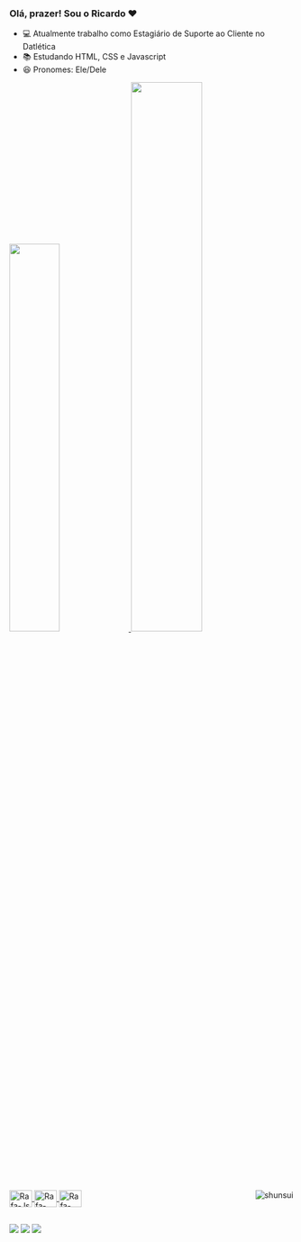 ### Olá, prazer! Sou o Ricardo ❤

- 💻 Atualmente trabalho como Estagiário de Suporte ao Cliente no Datlética
- 📚 Estudando HTML, CSS e Javascript
- 😆 Pronomes: Ele/Dele

<div align="left">
  <a href="https://github.com/RicardooFilho">
  <img width="42%" src="https://github-readme-stats.vercel.app/api?username=RicardooFilho&show_icons=true&theme=maroongold&include_all_commits=true&count_private=true"/>
  <img width="50%" src="https://github-readme-stats.vercel.app/api/top-langs/?username=RicardooFilho&layout=compact&langs_count=7&theme=maroongold"/>
</div>

<div style="display: inline_block"><br>
  <img align="center" alt="Rafa-Js" height="30" width="40" src="https://cdn.jsdelivr.net/gh/devicons/devicon/icons/javascript/javascript-original.svg">
  <img align="center" alt="Rafa-HTML" height="30" width="40" src="https://cdn.jsdelivr.net/gh/devicons/devicon/icons/html5/html5-original.svg">
  <img align="center" alt="Rafa-CSS" height="30" width="40" src="https://cdn.jsdelivr.net/gh/devicons/devicon/icons/css3/css3-original.svg">
  <img align="right" alt="shunsui" src="https://images-ext-2.discordapp.net/external/V5WqiQ5wJ1dC5tnzLoRyyOTrF3mUAKoNLQUoPNAlzYM/https/media.tenor.com/zdC58W423gkAAAPo/bleach-shunsui.mp4">
</div>

  ##
 
<div> 
  <a href="https://instagram.com/ricardo_tagami" target="_blank"><img src="https://img.shields.io/badge/-Instagram-%23E4405F?style=for-the-badge&logo=instagram&logoColor=white" target="_blank"></a>
  <a href = "mailto:ricardo.tagami17@gmail.com"><img src="https://img.shields.io/badge/-Gmail-%23333?style=for-the-badge&logo=gmail&logoColor=white" target="_blank"></a>
  <a href="https://www.linkedin.com/in/ricardo-francisco2710" target="_blank"><img src="https://img.shields.io/badge/-LinkedIn-%230077B5?style=for-the-badge&logo=linkedin&logoColor=white" target="_blank"></a> 
 </div>
 
